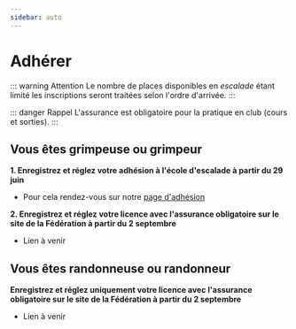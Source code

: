 ```yaml
---
sidebar: auto
---
```


# Adhérer

::: warning Attention
Le nombre de places disponibles en *escalade* étant limité les inscriptions seront traitées selon l'ordre d'arrivée.
:::

::: danger Rappel
L'assurance est obligatoire pour la pratique en club (cours et sorties).
:::

## Vous êtes grimpeuse ou grimpeur

**1. Enregistrez et réglez votre adhésion à l'école d'escalade à partir du 29 juin**
 * Pour cela rendez-vous sur notre [page d'adhésion](https://bit.ly/2AaMcPi)
<!--iframe id="haWidget" allowtransparency="true" src="https://www.helloasso.com/associations/club-nature-aventure/adhesions/ecole-d-escalade/widget-vignette-horizontale" style="width:800px;height:400px;border:none;"></iframe>
<div style="width:100%;text-align:center;">Propulsé par <a href="https://www.helloasso.com" rel="nofollow">HelloAsso</a></div-->

**2. Enregistrez et réglez votre licence avec l'assurance obligatoire sur le site de la Fédération à partir du 2 septembre**
  * Lien à venir
<!--div>
  * Vous étiez licencié l'an dernier ? Vous pouvez renouveler votre licence [ici](https://extranet-clubalpin.com/renouveler/)
  * Vous êtes nouveau ? Alors rendez-vous [ici](https://extranet-clubalpin.com/app/webeff/we_crv2_step01.php?IDCLUB=1141&Hchk=D94fh5Ugroz23RJdSDG5gs45SU55bL).
div-->

## Vous êtes randonneuse ou randonneur

**Enregistrez et réglez uniquement votre licence avec l'assurance obligatoire sur le site de la Fédération à partir du 2 septembre**
  * Lien à venir
<!--div
  * Vous étiez licencié l'an dernier ? Vous pouvez renouveler votre licence [ici](https://extranet-clubalpin.com/renouveler/).
  * Vous êtes nouveau ? Alors rendez-vous [ici](https://extranet-clubalpin.com/app/webeff/we_crv2_step01.php?IDCLUB=1141&Hchk=D94fh5Ugroz23RJdSDG5gs45SU55bL).
div-->